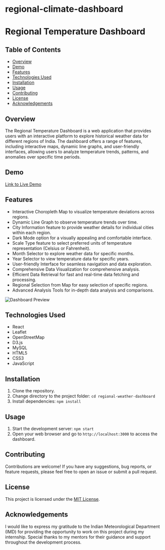 # regional-climate-dashboard
# Regional Temperature Dashboard

## Table of Contents
- [Overview](#overview)
- [Demo](#demo)
- [Features](#features)
- [Technologies Used](#technologies-used)
- [Installation](#installation)
- [Usage](#usage)
- [Contributing](#contributing)
- [License](#license)
- [Acknowledgements](#acknowledgements)

## Overview
The Regional Temperature Dashboard is a web application that provides users with an interactive platform to explore historical weather data for different regions of India. The dashboard offers a range of features, including interactive maps, dynamic line graphs, and user-friendly interfaces, allowing users to analyze temperature trends, patterns, and anomalies over specific time periods.

## Demo
[Link to Live Demo](https://sarvesh788.github.io/regional-climate-dashboard/)

## Features
- Interactive Choropleth Map to visualize temperature deviations across regions.
- Dynamic Line Graph to observe temperature trends over time.
- City Information feature to provide weather details for individual cities within each region.
- Dark Mode option for a visually appealing and comfortable interface.
- Scale Type feature to select preferred units of temperature representation (Celsius or Fahrenheit).
- Month Selector to explore weather data for specific months.
- Year Selector to view temperature data for specific years.
- User-friendly Interface for seamless navigation and data exploration.
- Comprehensive Data Visualization for comprehensive analysis.
- Efficient Data Retrieval for fast and real-time data fetching and processing.
- Regional Selection from Map for easy selection of specific regions.
- Advanced Analysis Tools for in-depth data analysis and comparisons.

![Dashboard Preview](link_to_dashboard_screenshot.png)

## Technologies Used
- React
- Leaflet
- OpenStreetMap
- D3.js
- MySQL
- HTML5
- CSS3
- JavaScript

## Installation
1. Clone the repository.
2. Change directory to the project folder: `cd regional-weather-dashboard`
3. Install dependencies: `npm install`

## Usage
1. Start the development server: `npm start`
2. Open your web browser and go to `http://localhost:3000` to access the dashboard.

## Contributing
Contributions are welcome! If you have any suggestions, bug reports, or feature requests, please feel free to open an issue or submit a pull request.

## License
This project is licensed under the [MIT License](LICENSE).

## Acknowledgements
I would like to express my gratitude to the Indian Meteorological Department (IMD) for providing the opportunity to work on this project during my internship. Special thanks to my mentors for their guidance and support throughout the development process.

